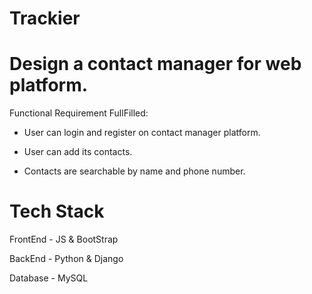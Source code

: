 # Trackier


# Design a contact manager for web platform.

Functional Requirement FullFilled:

- User can login and register on contact manager platform.

- User can add its contacts.

- Contacts are searchable by name and phone number.


# Tech Stack

FrontEnd - JS & BootStrap

BackEnd - Python & Django

Database - MySQL

